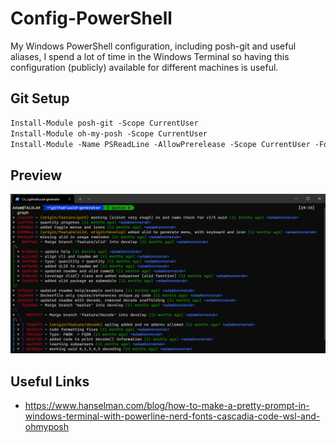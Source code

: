 # Config-PowerShell
My Windows PowerShell configuration, including posh-git and useful aliases, I spend a lot of time in the Windows Terminal so having this configuration (publicly) available for different machines is useful.

## Git Setup
```ps
Install-Module posh-git -Scope CurrentUser
Install-Module oh-my-posh -Scope CurrentUser
Install-Module -Name PSReadLine -AllowPrerelease -Scope CurrentUser -Force -SkipPublisherCheck
```

## Preview
![](.screenshot/preview.png)

## Useful Links
- https://www.hanselman.com/blog/how-to-make-a-pretty-prompt-in-windows-terminal-with-powerline-nerd-fonts-cascadia-code-wsl-and-ohmyposh